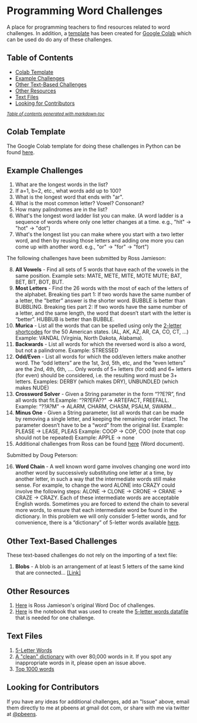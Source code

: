 # Programming Word Challenges

 A place for programming teachers to find resources related to word challenges. In addition, a [template](https://github.com/pbeens/Programming-Word-Challenges/blob/main/Word_Challenges_Template_Colab_Python.ipynb) has been created for [Google Colab](https://colab.research.google.com/) which can be used do do any of these challenges.

 ## Table of Contents

 * [Colab Template](#colab-template)
 * [Example Challenges](#example-challenges)
 * [Other Text-Based Challenges](#other-text-based-challenges)
 * [Other Resources](#other-resources)
 * [Text Files](#text-files)
 * [Looking for Contributors](#looking-for-contributors)

<small><i><a href='http://ecotrust-canada.github.io/markdown-toc/'>Table of contents generated with markdown-toc</a></i></small>

 ## Colab Template

 The Google Colab template for doing these challenges in Python can be found [here](https://github.com/pbeens/Programming-Word-Challenges/blob/main/Word_Challenges_Template_Colab_Python.ipynb).

## Example Challenges

1. What are the longest words in the list?
1. If a=1, b=2, etc., what words add up to 100?
1. What is the longest word that ends with "ar".
1. What is the most common letter? Vowel? Consonant?
1. How many palindromes are in the list?
1. What's the longest word ladder list you can make. (A word ladder is a sequence of words where only one letter changes at a time. e.g., "hit" → "hot" → "dot")
1. What's the longest list you can make where you start with a two letter word, and then by reusing those letters and adding one more you can come up with another word. e.g., "or" → "for" → "fort")

The following challenges have been submitted by Ross Jamieson:

8. **All Vowels** - Find all sets of 5 words that have each of the vowels in the same position. Example sets: MATE, METE, MITE, MOTE MUTE; BAT, BET, BIT, BOT, BUT.
1. **Most Letters** - Find the 26 words with the most of each of the letters of the alphabet. Breaking ties part 1: If two words have the same number of a letter, the "better” answer is the shorter word. BUBBLE is better than BUBBLING. Breaking ties part 2: If two words have the same number of a letter, and the same length, the word that doesn’t start with the letter is “better”. HUBBUB is better than BUBBLE.
1. **Murica** - List all the words that can be spelled using only the [2-letter shortcodes](https://raw.githubusercontent.com/jasonong/List-of-US-States/master/states.csv) for the 50 American states. (AL, AK, AZ, AR, CA, CO, CT, …)
Example: VANDAL (Virginia, North Dakota, Alabama).
1. **Backwards** - List all words for which the reversed word is also a word, but not a palindrome. Example: STRESSED
1. **Odd/Even** - List all words for which the odd/even letters make another word. The “odd letters” are the 1st, 3rd, 5th, etc, and the “even letters” are the 2nd, 4th, 6th, …. Only words of 5+ letters (for odd) and 6+ letters (for even) should be considered, i.e. the resulting word must be 3+ letters. Examples: DERBY (which makes DRY), UNBUNDLED (which makes NUDE)
1. **Crossword Solver** - Given a String parameter in the form “??E?R”, find all words that fit.Example: “?R?EFA??” → ARTEFACT, FREEFALL. Example: “??A?M” → ALARM, CHARM, CHASM, PSALM, SWARM…
1. **Minus One** - Given a String parameter, list all words that can be made by removing a single letter, and keeping the remaining order intact. The parameter doesn’t have to be a “word” from the original list. Example: PLEASE → LEASE, PLEAS Example: COOP → COP, COO (note that cop should not be repeated) Example: APPLE → none
1. Additional challenges from Ross can be found [here](https://github.com/pbeens/Programming-Word-Challenges/blob/main/Resources/Ross-Jamieson-Word-Challenges.docx) (Word document).

Submitted by Doug Peterson:

16. **Word Chain** - A well known word game involves changing one word into another word by successively substituting one letter at a time, by another letter, in such a way that the intermediate words still make sense. For example, to change the word ALONE into CRAZY could involve the following steps: ALONE → CLONE → CRONE → CRANE → CRAZE → CRAZY. Each of these intermediate words are acceptable English words. Sometimes you are forced to extend the chain to several more words, to ensure that each intermediate word be found in the dictionary. In this problem we will only consider 5-letter words, and for convenience, there is a “dictionary” of 5-letter words available [here](https://raw.githubusercontent.com/pbeens/Programming-Word-Challenges/main/Datafiles/5-letter-words.txt).

## Other Text-Based Challenges

These text-based challenges do not rely on the importing of a text file:

1. **Blobs** - A blob is an arrangement of at least 5 letters of the same kind that are connected... [[Link]](https://github.com/pbeens/Programming-Word-Challenges/blob/main/Challenges/Blobs_Programming_Challenge.ipynb)

## Other Resources

1. [Here](https://github.com/pbeens/Programming-Word-Challenges/blob/main/Resources/Ross-Jamieson-Word-Challenges.docx) is Ross Jamieson's original Word Doc of challenges. 
1. [Here](https://github.com/pbeens/Programming-Word-Challenges/blob/main/Resources/5_Letter_Words.ipynb) is the notebook that was used to create the [5-letter words datafile](https://raw.githubusercontent.com/pbeens/Programming-Word-Challenges/main/Datafiles/5-letter-words.txt) that is needed for one challenge.

## Text Files

1. [5-Letter Words](https://raw.githubusercontent.com/pbeens/Programming-Word-Challenges/main/Datafiles/5-letter-words.txt)
1. [A "clean" dictionary](https://raw.githubusercontent.com/pbeens/Programming-Word-Challenges/main/Datafiles/cleandict.txt) with over 80,000 words in it. If you spot any inappropriate words in it, please open an issue above. 
1. [Top 1000 words](https://raw.githubusercontent.com/pbeens/Programming-Word-Challenges/main/Datafiles/1000-top-words.txt)

## Looking for Contributors

If you have any ideas for additional challenges, add an "Issue" above, email them directly to me at pbeens at gmail dot com, or share with me via twitter at [@pbeens](https://twitter.com/pbeens).
